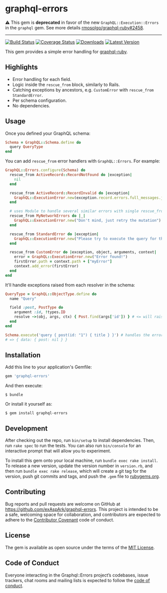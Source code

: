 # graphql-errors

:warning: This gem is **deprecated** in favor of the new `GraphQL::Execution::Errors` in the `graphql` gem. See more details [rmosolgo/graphql-ruby#2458](https://github.com/rmosolgo/graphql-ruby/pull/2458).

---

[![Build Status](https://travis-ci.org/exAspArk/graphql-errors.svg?branch=master)](https://travis-ci.org/exAspArk/graphql-errors)
[![Coverage Status](https://coveralls.io/repos/github/exAspArk/graphql-errors/badge.svg?branch=master)](https://coveralls.io/github/exAspArk/graphql-errors?branch=master)
[![Downloads](https://img.shields.io/gem/dt/graphql-errors.svg)](https://rubygems.org/gems/graphql-errors)
[![Latest Version](https://img.shields.io/gem/v/graphql-errors.svg)](https://rubygems.org/gems/graphql-errors)

This gem provides a simple error handling for [graphql-ruby](https://github.com/rmosolgo/graphql-ruby).

## Highlights

* Error handling for each field.
* Logic inside the `rescue_from` block, similarly to Rails.
* Catching exceptions by ancestors, e.g. `CustomError` with `rescue_from StandardError`.
* Per schema configuration.
* No dependencies.

## Usage

Once you defined your GraphQL schema:

```ruby
Schema = GraphQL::Schema.define do
  query QueryType
end
```

You can add `rescue_from` error handlers with `GraphQL::Errors`. For example:

```ruby
GraphQL::Errors.configure(Schema) do
  rescue_from ActiveRecord::RecordNotFound do |exception|
    nil
  end

  rescue_from ActiveRecord::RecordInvalid do |exception|
    GraphQL::ExecutionError.new(exception.record.errors.full_messages.join("\n"))
  end

  # uses Module to handle several similar errors with single rescue_from
  rescue_from MyNetworkErrors do |_|
    GraphQL::ExecutionError.new("Don't mind, just retry the mutation")
  end

  rescue_from StandardError do |exception|
    GraphQL::ExecutionError.new("Please try to execute the query for this field later")
  end

  rescue_from CustomError do |exception, object, arguments, context|
    error = GraphQL::ExecutionError.new("Error found!")
    firstError.path = context.path + ["myError"]
    context.add_error(firstError)
  end
end
```

It'll handle exceptions raised from each resolver in the schema:

```ruby
QueryType = GraphQL::ObjectType.define do
  name "Query"

  field :post, PostType do
    argument :id, !types.ID
    resolve ->(obj, args, ctx) { Post.find(args['id']) } # <= will raise ActiveRecord::RecordNotFound
  end
end

Schema.execute('query { post(id: "1") { title } }') # handles the error without failing the whole query
# => { data: { post: nil } }
```

## Installation

Add this line to your application's Gemfile:

```ruby
gem 'graphql-errors'
```

And then execute:

    $ bundle

Or install it yourself as:

    $ gem install graphql-errors

## Development

After checking out the repo, run `bin/setup` to install dependencies. Then, run `rake spec` to run the tests. You can also run `bin/console` for an interactive prompt that will allow you to experiment.

To install this gem onto your local machine, run `bundle exec rake install`. To release a new version, update the version number in `version.rb`, and then run `bundle exec rake release`, which will create a git tag for the version, push git commits and tags, and push the `.gem` file to [rubygems.org](https://rubygems.org).

## Contributing

Bug reports and pull requests are welcome on GitHub at https://github.com/exAspArk/graphql-errors. This project is intended to be a safe, welcoming space for collaboration, and contributors are expected to adhere to the [Contributor Covenant](http://contributor-covenant.org) code of conduct.

## License

The gem is available as open source under the terms of the [MIT License](http://opensource.org/licenses/MIT).

## Code of Conduct

Everyone interacting in the Graphql::Errors project’s codebases, issue trackers, chat rooms and mailing lists is expected to follow the [code of conduct](https://github.com/exAspArk/graphql-errors/blob/master/CODE_OF_CONDUCT.md).
